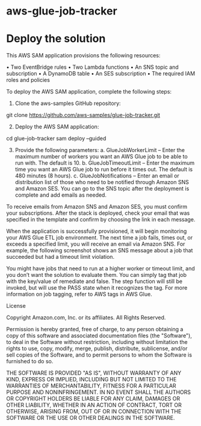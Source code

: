 # aws-glue-job-tracker

# Deploy the solution
This AWS SAM application provisions the following resources:

•	Two EventBridge rules
•	Two Lambda functions
•	An SNS topic and subscription
•	A DynamoDB table
•	An SES subscription
•	The required IAM roles and policies

To deploy the AWS SAM application, complete the following steps:

1.	Clone the aws-samples GitHub repository: 

git clone https://github.com/aws-samples/glue-job-tracker.git

2.	Deploy the AWS SAM application:

cd glue-job-tracker
sam deploy –guided

3.	Provide the following parameters:
a.	GlueJobWorkerLimit – Enter the maximum number of workers you want an AWS Glue job to be able to run with. The default is 10.
b.	GlueJobTimeoutLimit – Enter the maximum time you want an AWS Glue job to run before it times out. The default is 480 minutes (8 hours).
c.	GlueJobNotifications – Enter an email or distribution list of those who need to be notified through Amazon SNS and Amazon SES. You can go to the SNS topic after the deployment is complete and add emails as needed.

To receive emails from Amazon SNS and Amazon SES, you must confirm your subscriptions. After the stack is deployed, check your email that was specified in the template and confirm by choosing the link in each message. 

When the application is successfully provisioned, it will begin monitoring your AWS Glue ETL job environment. The next time a job fails, times out, or exceeds a specified limit, you will receive an email via Amazon SNS. For example, the following screenshot shows an SNS message about a job that succeeded but had a timeout limit violation.

You might have jobs that need to run at a higher worker or timeout limit, and you don’t want the solution to evaluate them. You can simply tag that job with the key/value of remediate and false. The step function will still be invoked, but will use the PASS state when it recognizes the tag. For more information on job tagging, refer to AWS tags in AWS Glue.

License

Copyright Amazon.com, Inc. or its affiliates. All Rights Reserved.

Permission is hereby granted, free of charge, to any person obtaining a copy of
this software and associated documentation files (the "Software"), to deal in
the Software without restriction, including without limitation the rights to
use, copy, modify, merge, publish, distribute, sublicense, and/or sell copies of
the Software, and to permit persons to whom the Software is furnished to do so.

THE SOFTWARE IS PROVIDED "AS IS", WITHOUT WARRANTY OF ANY KIND, EXPRESS OR
IMPLIED, INCLUDING BUT NOT LIMITED TO THE WARRANTIES OF MERCHANTABILITY, FITNESS
FOR A PARTICULAR PURPOSE AND NONINFRINGEMENT. IN NO EVENT SHALL THE AUTHORS OR
COPYRIGHT HOLDERS BE LIABLE FOR ANY CLAIM, DAMAGES OR OTHER LIABILITY, WHETHER
IN AN ACTION OF CONTRACT, TORT OR OTHERWISE, ARISING FROM, OUT OF OR IN
CONNECTION WITH THE SOFTWARE OR THE USE OR OTHER DEALINGS IN THE SOFTWARE.
